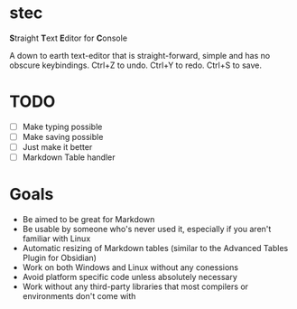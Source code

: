 # stec
 **S**traight
 **T**ext
 **E**ditor for
 **C**onsole
 
 A down to earth text-editor that is straight-forward, simple and has no obscure keybindings. 
 Ctrl+Z to undo. Ctrl+Y to redo. Ctrl+S to save.

# TODO
- [ ] Make typing possible
- [ ] Make saving possible
- [ ] Just make it better
- [ ] Markdown Table handler

# Goals
- Be aimed to be great for Markdown
- Be usable by someone who's never used it, especially if you aren't familiar with Linux
- Automatic resizing of Markdown tables (similar to the Advanced Tables Plugin for Obsidian)
- Work on both Windows and Linux without any conessions
- Avoid platform specific code unless absolutely necessary
- Work without any third-party libraries that most compilers or environments don't come with